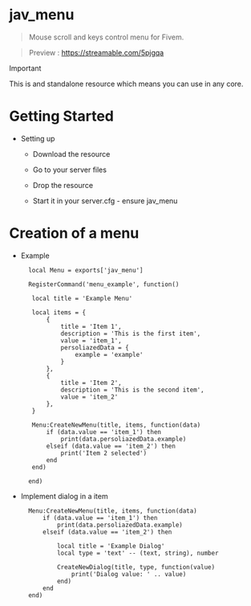 # jav_menu

> Mouse scroll and keys control menu for Fivem.

> Preview : https://streamable.com/5pjgqa

> [!IMPORTANT]
This is and standalone resource which means you can use in any core.

# Getting Started

* Setting up
  
    * Download the resource
  
    * Go to your server files
      
    * Drop the resource
      
    * Start it in your server.cfg - ensure jav_menu

# Creation of a menu

* Example

    
        local Menu = exports['jav_menu']

        RegisterCommand('menu_example', function()
     
         local title = 'Example Menu'
     
         local items = {
             {
                 title = 'Item 1',
                 description = 'This is the first item',
                 value = 'item_1',
                 persoliazedData = {
                     example = 'example'
                 }
             },
             {
                 title = 'Item 2',
                 description = 'This is the second item',
                 value = 'item_2'
             },
         }
     
         Menu:CreateNewMenu(title, items, function(data)
             if (data.value == 'item_1') then
                 print(data.persoliazedData.example)
             elseif (data.value == 'item_2') then
                 print('Item 2 selected')
             end
         end)
     
        end)
   
      
    

* Implement dialog in a item

    
        Menu:CreateNewMenu(title, items, function(data)
            if (data.value == 'item_1') then
                print(data.persoliazedData.example)
            elseif (data.value == 'item_2') then
    
                local title = 'Example Dialog'
                local type = 'text' -- (text, string), number
    
                CreateNewDialog(title, type, function(value)
                    print('Dialog value: ' .. value)
                end)
            end
        end)
    
